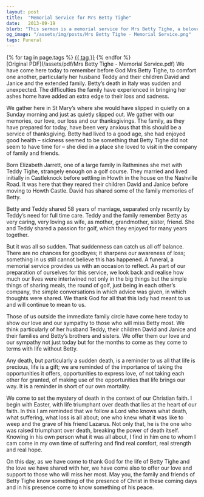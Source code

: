 ```yaml
---
layout: post
title:  "Memorial Service for Mrs Betty Tighe"
date:   2013-09-19
blurb: "This sermon is a memorial service for Mrs Betty Tighe, a beloved member of the community who passed away suddenly. The sermon is a celebration of her life, her love for her family, and her passion for golf. It also reflects on the preciousness of life and the importance of expressing love and not taking each other for granted."
og_image: "/assets/img/posts/Mrs Betty Tighe - Memorial Service.png"
tags: Funeral
---    
```

<div class="tag-pills">
    {% for tag in page.tags %}
    <a href="{{ site.baseurl }}/tag/{{ tag | slugify }}" class="tag-pill">{{ tag }}</a>
    {% endfor %}
</div>
[Original PDF](/assets/pdf/Mrs Betty Tighe - Memorial Service.pdf)
We have come here today to remember before God Mrs Betty Tighe, to comfort one another, particularly her husband Teddy and their children David and Janice and the extended family. Betty’s death in Italy was sudden and unexpected. The difficulties the family have experienced in bringing her ashes home have added an extra edge to their loss and sadness.

We gather here in St Mary’s where she would have slipped in quietly on a Sunday morning and just as quietly slipped out. We gather with our memories, our love, our loss and our thanksgivings. The family, as they have prepared for today, have been very anxious that this should be a service of thanksgiving. Betty had lived to a good age, she had enjoyed good health – sickness seemed to be something that Betty Tighe did not seem to have time for – she died in a place she loved to visit in the company of family and friends.

Born Elizabeth Jarrett, one of a large family in Rathmines she met with Teddy Tighe, strangely enough on a golf course. They married and lived initially in Castleknock before settling in Howth in the house on the Nashville Road. It was here that they reared their children David and Janice before moving to Howth Castle. David has shared some of the family memories of Betty.

Betty and Teddy shared 58 years of marriage, separated only recently by Teddy’s need for full time care. Teddy and the family remember Betty as very caring, very loving as wife, as mother, grandmother, sister, friend. She and Teddy shared a passion for golf, which they enjoyed for many years together.

But it was all so sudden. That suddenness can catch us all off balance. There are no chances for goodbyes; it sharpens our awareness of loss; something in us still cannot believe this has happened. A funeral, a memorial service provides us with an occasion to reflect. As part of our preparation of ourselves for this service, we look back and realise how much our lives were intertwined not only in the big things but the simple things of sharing meals, the round of golf, just being in each other’s company, the simple conversations in which advice was given, in which thoughts were shared. We thank God for all that this lady had meant to us and will continue to mean to us.

Those of us outside the immediate family circle have come here today to show our love and our sympathy to those who will miss Betty most. We think particularly of her husband Teddy, their children David and Janice and their families and Betty’s brothers and sisters. We offer them our love and our sympathy not just today but for the months to come as they come to terms with life without Betty.

Any death, but particularly a sudden death, is a reminder to us all that life is precious, life is a gift; we are reminded of the importance of taking the opportunities it offers, opportunities to express love, of not taking each other for granted, of making use of the opportunities that life brings our way. It is a reminder in short of our own mortality.

We come to set the mystery of death in the context of our Christian faith. I begin with Easter, with life triumphant over death that lies at the heart of our faith. In this I am reminded that we follow a Lord who knows what death, what suffering, what loss is all about; one who knew what it was like to weep and the grave of his friend Lazarus. Not only that, he is the one who was raised triumphant over death, breaking the power of death itself. Knowing in his own person what it was all about, I find in him one to whom I cam come in my own time of suffering and find real comfort, real strength and real hope.

On this day, as we have come to thank God for the life of Betty Tighe and the love we have shared with her, we have come also to offer our love and support to those who will miss her most. May you, the family and friends of Betty Tighe know something of the presence of Christ in these coming days and in his presence come to know something of his peace.
